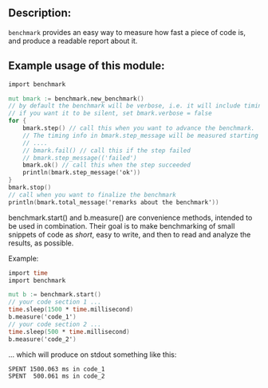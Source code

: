 ## Description:

`benchmark` provides an easy way to measure how fast a piece of code is,
and produce a readable report about it.

## Example usage of this module:

```v
import benchmark

mut bmark := benchmark.new_benchmark()
// by default the benchmark will be verbose, i.e. it will include timing information
// if you want it to be silent, set bmark.verbose = false
for {
	bmark.step() // call this when you want to advance the benchmark.
	// The timing info in bmark.step_message will be measured starting from the last call to bmark.step
	// ....
	// bmark.fail() // call this if the step failed
	// bmark.step_message(('failed')
	bmark.ok() // call this when the step succeeded
	println(bmark.step_message('ok'))
}
bmark.stop()
// call when you want to finalize the benchmark
println(bmark.total_message('remarks about the benchmark'))
```

benchmark.start() and b.measure() are convenience methods,
intended to be used in combination. Their goal is to make
benchmarking of small snippets of code as *short*, easy to
write, and then to read and analyze the results, as possible.

Example:
```v
import time
import benchmark

mut b := benchmark.start()
// your code section 1 ...
time.sleep(1500 * time.millisecond)
b.measure('code_1')
// your code section 2 ...
time.sleep(500 * time.millisecond)
b.measure('code_2')
```

... which will produce on stdout something like this:
```text
SPENT 1500.063 ms in code_1
SPENT  500.061 ms in code_2
```
